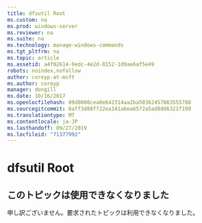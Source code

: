 ```yaml
---
title: dfsutil Root
ms.custom: na
ms.prod: windows-server
ms.reviewer: na
ms.suite: na
ms.technology: manage-windows-commands
ms.tgt_pltfrm: na
ms.topic: article
ms.assetid: a4f02614-9edc-4e2d-8152-1d9ae6af5e49
robots: noindex,nofollow
author: coreyp-at-msft
ms.author: coreyp
manager: dongill
ms.date: 10/16/2017
ms.openlocfilehash: 09d0008cea0e642314aa2ba50362457863555788
ms.sourcegitcommit: 6aff3d88ff22ea141a6ea6572a5ad8dd6321f199
ms.translationtype: MT
ms.contentlocale: ja-JP
ms.lasthandoff: 09/27/2019
ms.locfileid: "71377992"
---
```

# <a name="dfsutil-root"></a>dfsutil Root



## <a name="this-topic-is-no-longer-available"></a>このトピックは使用できなくなりました

申し訳ございません。要求されたトピックは利用できなくなりました。